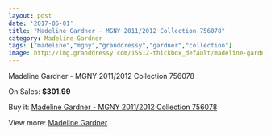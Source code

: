 ```yaml
---
layout: post
date: '2017-05-01'
title: "Madeline Gardner - MGNY 2011/2012 Collection 756078"
category: Madeline Gardner
tags: ["madeline","mgny","granddressy","gardner","collection"]
image: http://img.granddressy.com/15512-thickbox_default/madeline-gardner-mgny-2011-2012-collection-756078.jpg
---
```

Madeline Gardner - MGNY 2011/2012 Collection 756078

On Sales: **$301.99**
<a href="https://www.granddressy.com/en/madeline-gardner/14541-madeline-gardner-mgny-2011-2012-collection-756078.html"><amp-img layout="responsive" width="600" height="600" src="//img.granddressy.com/15512-thickbox_default/madeline-gardner-mgny-2011-2012-collection-756078.jpg" alt="Madeline Gardner - MGNY 2011/2012 Collection 756078 0" /></a>

Buy it: [Madeline Gardner - MGNY 2011/2012 Collection 756078](https://www.granddressy.com/en/madeline-gardner/14541-madeline-gardner-mgny-2011-2012-collection-756078.html "Madeline Gardner - MGNY 2011/2012 Collection 756078")

View more: [Madeline Gardner](https://www.granddressy.com/en/340-madeline-gardner "Madeline Gardner")